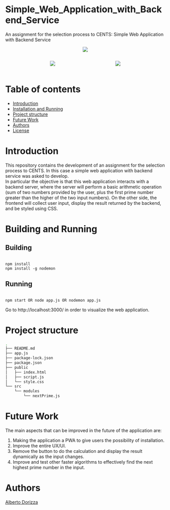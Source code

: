 # Simple_Web_Application_with_Backend_Service

An assignment for the selection process to CENTS: Simple Web Application with Backend Service

<p align="center">
  <img src="https://lh3.googleusercontent.com/fife/ALs6j_GIYxy1ocsVSr0ZzuxkSU35QLkk7sARm4RMS5N8lwPsy-TNiEBjmgqMPxHBOAkyrRbhG84tD5Eb2PnfMjWUUGgmnibX1Nup05vybJxcuN0sNm-vbXAXWuX9KqyCvG6UOZqwaJ8Xbw2F0RVcrKYyyseKEB6H8U_X0Jb1t93xb8SakkFUx947ffPYkjn2lsp6NNUQK-GXewpJNKCD2ODEA_F_tsfwWKID97uSlHtM9lK8Mfx8T7owWmXi6q2mF2MwrP67XZiWwgy9talELqbOWdVMuv4MmBev6GuFpz53rB5Tcu5Hg2dlekOgOOse_8Fvn2WqN4xomY17NHt_SAy-7gxVddFUq0nNnBcsvRioXMV9l6pLv3WgQqBJ_vdCvvf62L01B33BRbluA6Q8xqbIa0EvWBg9r_Aybpz6sXJCDz1fNDi23_U2A_PQFR8Qj0vwbWng3a1ZW_1qmrE7NrKqTUAPkdTZ1zi5uOTiytbOgFCCwu4bneo7Ln4wIYsr_WweFNCeAX_HPzoTYRjVbmPrfymsm2z3Ka560sCUQwFQZS8gQhAa7PCYYiXmAOabKZggaJY5DtLLJvI7chmxTugnkjX-UPeIgw9-rEDUhwa-J3IuycpSa0u3NF-JI45QCAHcSo6QOYFADDRQ1sZFiZQbJRAcVqCeF-AAx7l6xhF0QOYWwi-rtv7vEHMVdUWljyz_Qtyz6bYCmIlwnnysjfNJaUvAIDsrV5M3JBKUpkCK3UhUAv9F6Bp4bEsujeVl6plVOQS73EDYDyHz-_MDEl62vVih7k6ML5CExyPAQB_gPFuUWxs-7yMRKUfTSFDqe3log5u2b8bdJRdP6xi1KLdo0E2U0k7pYP6pHlUoaUmgtURhc2AC02X6YfkyWKS4XSdmZE4wN6-ifK-BZaAtizVWJwdMlYPgiL_BeGT3Z1lLZkJSdcvnIwAebthOrPT0XlEKiVXq4Y6C58QNZ4X6vkypQl7EVRVthoqjwJZ7z7aIu7c-Epnbossa8lbDPs4qluswsjuvx5rBGt6PoYaMOu93nHFeQALDssNh9LR3NBHrTQaqXoARQFTf-iLQDWaz1qlFgxXM7Bveey4To4EexhlbsXgIoW8wdJ-OnKaT7Qhsz8Nhtqso_R_shPTqFXQ04FLZ3akEUaPYEsO93lDMbRdB7I0o_oiphnEPGcJgKCshpJwhTx-BcU1yeNJxhzdkmxCvW0d4_rIGpLCnhcDEBZEjzH4FUpVX_BEnDL8_3I0KYQO3Em-lVEWyq8Tz4HEMIIm025hZIwRV2gGki1MV7VdW4qJYqrOag7KTaQiwc0bJkSeV6tohFNUFnOjK13zZRZA46GHPqrVHvmEYEPqACt1q0VAIkiKXC6MrK6p_e4extqRYbIkwa551mIyOrGN2Y6g6zvogSO7WKKTKP_WUnGmcA3-TAIn3LkNM4ZQ8URKHEv_0iR8QW6xOSrOKYyMRAYlDEd-rZ--b7EdznOT0puiY_QE_yRzJqqUG3qxaIUJ1NbYx1PlILHgn42rDzrtoVh6Zr5_s-zYDHw-TBBPoi0obXQ5qErQ5i1UxAM7L7QT_9MFxQUoSxY3QLq-NbQV2cNbuc5-7r3vdbKjKi3o3rNInFddpUYXKDHCTfS1UCfJRznowjGWlDcDXg2kicOrRzpx0r7MUbctpbn2-gs9Wos4f10mZsDFb-J45lHPnW8BB_dr4j7GM83X444B8FqA0IQ=w1222-h1842" />
</p>

<div class="row"  align="center">
  <div class="column" style="width: 40%; display:inline-block;">
        <p align="center">
          <img src="https://lh3.googleusercontent.com/fife/ALs6j_Hf_LROWGqrHSbOVqtK0nbp1xES_k1M6GKMj7nRXSSqfYmyrCr7TzNYvT9iJEbkS6zknr6vQviQvO1cF165uXV3n7sNOx6Edekor2hWQcESkKZZDEuXy3Bpn1vUMj4fgtM7A174wr2zERwpzxxvcNNkT3lsftYQF7j4IY8RMLW_PhyXLkw8OQIcviAmy3EzbyPBYiOOGA0jKhF0Rj1UdXGJEd0iI9rv40mkDTnb57Y_AdtkSHVctFF_cTk0fvNg_SP_gU8HsOidP3tU6WyCavVpmrpECtB3Q0MseMU_4TZR-ZHZiHPpFcx943CWmYvzEjNMEwvZHR6EgYTJdjnPxoYXUYnRUZ8IED5inCagNwq88gR6yRdPlpXxPlw8x21lA9dNcgagwgrIqut7paAUJFpfnzSoJDqINkOd5bThgRo2W_M2Xu-Y28ViuHUTFFAgcgyTaiiKElcLJ4KEHMaGkj22Dk0jfWduSheSbp0_rc_FXG9J2PGgSIJLuD59t_Dhq0sW-J1byFQ51pM7w7qw4_we-MQq0b8orm8bzHMRYWDwCQX-qDwmEG1Wt7mz6396B1n1XIvPVMmhyYNXLfZcDKwi3BOSEMjLkr68moL0UVVXhuMmRUYzwZgqIyEDnBV0EDvQ7qkn-q4bNC3iPIbvx3or__ONggBCCWEF-bKSY_ZkLXlDDPgAX30hsscvvSHgE9GHzFMgASgu0xGcIl8qgTW5s4ZXks8L2-CIuVm5QA2O9PxeloNNn0oAmiLuUKsHvxWNevUqsE2rQaC2IVjsJxrahHv3yJo9mDskgV3rJcK6XPC9inpUW5rSStXm3ESm9kOfmwOkAsLe9T1rc6bXi3KH20txII6PcQCdbOlld06DHM3wy0p2KG4qDnZhloROoIjWWh-9mxxPo_XjVt4sKM9rlVj_Mni2gSJITZJL6frh1WgolWLFaozyT33DTNinvdP0VBcNqqTcufOyTYacXUsMXckMxlIkk9yiRxqgel8SCfMLUYOuwIYvpmZkyJ89F3lUhQJnn2GslDmujN-g_biEq-PtPJODbmaLay1HePLhMbwNg0PBS7H3jVAzdgbbS0IaSzyfmRqqqnWtkO1VAgSjI5qST5l-lix5khGpedr78dJyXRpE9TXwOx6I7_TJnoQE_r6NrFu-gWx878Wvl9WINbfnGYrjo8XvUz-vOo9TpWRTcaRl1kipWf3-93iuEsTJeqwLdEUXcYR5ZY3Q-wCbhfsrkGpw9Nx1eBxFdcSal5eJUmB9dCwtAR62rY9dDX56zezA5dFh7x5_fHpKr20EU_4CElaJ4htq2vY1VzsD7jelFcBDWNI5jSMWsUjpYh0F6yiUVUw0Z_2RxLJCBL09sZirur70JwzzoUQl8WAhEuYM--Exh3_-Nh6PChHhhlO5r2DKeFKcY00OnRdsEsZS-h-wPIfm2ahGLrfjv4mNDDaY7ZNirkBnR7b6jjII-dKTZUwrfsNcLu_lVV1nf-1jbkNjzRZu-RRn51TXbOgjuMpW01U0cbAkfH3BrvA3YwhJ-lB8DCDyCFf25GhGERu159jklrnObns95FDs4RpKjr39N_VHWK46Jf1P6MsOzFx2ek88kEpIHX2uGnwHLO_65_73eZvB7zDs9p84PnA2fZevU0_EI565KFOMW0GJSYL8-tcJRbO7nyzRRA2rM5WJLYLzkzAizTDrTn6FPW5IlJQfVDud3d9WxMiPsA=w1222-h1842" />
        </p>
    </div>
  <div class="column" style="width: 40%; display:inline-block;">
<p align="center">
  <img src="https://lh3.googleusercontent.com/fife/ALs6j_E-BhoFvaa3q2OqMNmOUIQ5Z9bBhnWJ43LFioH0jy22RkGR9YVpTdAxjnHMprol4gQSU7bV-ABrZSTFVbPQFNEGhaiKj4S6WLC8pgcgR643hQWrWl4MMBbjl9AWnp5-A0FFNYvbHpfZk64eJvA1Tx9noE70pP6x9IokCrgdLEUslVFRqugsuofzwQCggKgjjVTSe3CYH0jyUJuv6Vm9D5ZPyEFVcbTisWKJCIk2qLv1dQyhUd9gn9BVJ95URH7YPo2qYeVy7Nl6ftlXo37Dov_raHlB1CtcFtOyi7Px8Rh471Ooz9vp4bK40sSif7xnJwuOsHv23Nm-RSjyZeTD9zm3TfgnIQeRiTcTECl2jiBDzvFi5GuSICoS5-oVdkLICltv59qbU3doA5R_542bSVYOxTFNNIkZPaWlarI0ZQOY7VwAXzQ5RJjqCAqOtAKsViyE38E-EO_lgBrvdOx4SKPp-agkoN8AO4LjPc2zGx09OqEArftczDSBKdTUcvajLT7LRzp0aL1RwhzIV_w5fSoZgXtxWP6MdjUg_Z81efsxuVWjRPYiviaDmPQ_V40jhoMYn-kS7No6Eo5WGLV3FD1yUQ9zA_BKQP2F97iV_wWdI2A0R0CHIWvGj5vEj9EJBfoeoyn1-c-5999f3NOViJqY5Z-CuJgBFoUSB7B4YygIZ6PejWLl5UGumSTvWaRwcfKu11cKthzZ9Nw_HiwDo4WDRVqjAON2etTVDelyr7dCFgm22hh-OLMpqneIIkoHhboO7MROR-cKFzifVC7AujYO2jTlqkjUNgYTynLdGLtiA4oyO07exdrniVJ6UjVbCcIe6IO9WIe2oyeFm_3xNLb3s7pWQMXJBu8lHuu6eYBmxdZXNBJ4BlLtZ36nXhjJ2Ob3rJ3UQinLHa8a9uW25ZkFP4k7Oc4K_q7n-UesE4IaZBiBvIvSYTjHIRIsKLUqA4XF1i4JKsPRPtltLonXIhA9MHBZsxQgffW_acA28f0wiOvYHOlAA6dgH3g7oHdmm0F-tVDqQP2y65UiWiHZR7grziHZWQBhfWTsZFkOg0PP9jHl6AkEHD7OxDNsEHYi6utJum9iO2k7_mYzlElsMrluZQ3e_V0WP6psy5-qp2DTCuXcjIjE4CxSEuwJcMOwlJYDDac3LnAiqHE5cIDbeOLaPC9tl-UMj4UV3VmCg2DxXRE7NXx37jp5_l6bwO4UHrO7D1IDVpSkzmzfuqjtgKjkbQK8RhzoF48iqBOSrwCbTYSsNNpFAe4ABOeWbB18n5tOEqSY-IEIx8rtxYkA-_q7i3PCjjbRrXVTPe-YTS12ojIT6DAxx_JnianUy2HiOsJPWUD0nirX2ztLXlDw_hV4AIRykOW0ynUciO9R1tLvyZQ_SSKsrY7F6dMsrLyTB4rmp0LA1fDbnSyunCUWv8E6uyL0On_NqcIMgOp8V_uEbQeYB8nHEcl5ynsXFQwu3_f9jawOuj9paIUEo_ShQVHqfQnzI6PAGfw6ZXyoiO0wAeneezlyMdjlZg08dX9wmLlJjXTx-BkT_xnN_57-mUZ26zRyyfgQbADQm1DX8D2RnzynZuQDah44qrk-zt4zMC2qpnPst7tFX8ieh9qyxw_M1I33Sp56-HGQ_spGEKXrlti6K-2kxsiwGxQ7mvImWfWEYVUwolqPhhIuzPQBqawGuc9S7IbMWCYYAQV87IpabT5gswo513lpg4ZdSQ=w1222-h1842" />
</p>
  </div>
</div>

# Table of contents

- [Introduction](#introduction)
- [Installation and Running](#installation-and-running)
- [Project structure](#project-structure)
- [Future Work](#future-work)
- [Authors](#authors)
- [License](#license)

# Introduction

This repository contains the development of an assignment for the selection process to CENTS. In this case a simple web application with backend service was asked to develop. <br>
In particular the objective is that this web application interacts with a backend server, where the server will perform a basic arithmetic operation (sum of two numbers provided by the user, plus the first prime number greater than the higher of the two input numbers). On the other side, the frontend will collect user input, display the result returned by the backend, and be styled using CSS.

# Building and Running

## Building

```

npm install
npm install -g nodemon
```

## Running

```

npm start OR node app.js OR nodemon app.js
```

Go to http://localhost:3000/ in order to visualize the web application.

# Project structure

```bash
.
├── README.md
├── app.js
├── package-lock.json
├── package.json
├── public
│   ├── index.html
│   ├── script.js
│   └── style.css
└── src
    └── modules
        └── nextPrime.js
```

# Future Work

The main aspects that can be improved in the future of the application are:

1. Making the application a PWA to give users the possibility of installation.
2. Improve the entire UX/UI.
3. Remove the button to do the calculation and display the result dynamically as the input changes.
4. Improve and test other faster algorithms to effectively find the next highest prime number in the input.

# Authors

[Alberto Dorizza](https://www.linkedin.com/in/albertodorizza/)

```

```

